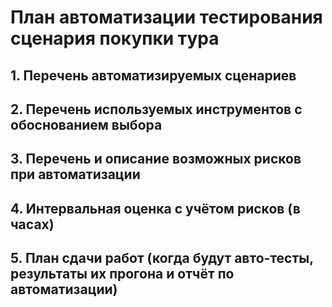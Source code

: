 
# План автоматизации тестирования сценария покупки тура #

## 1. Перечень автоматизируемых сценариев ##


## 2. Перечень используемых инструментов с обоснованием выбора ##


## 3. Перечень и описание возможных рисков при автоматизации ##


## 4. Интервальная оценка с учётом рисков (в часах) ##


## 5. План сдачи работ (когда будут авто-тесты, результаты их прогона и отчёт по автоматизации) ##